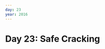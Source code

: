 ```yaml
---
day: 23
year: 2016
---
```


# Day 23: Safe Cracking

<div id="root"></div>

<script src="https://cdnjs.cloudflare.com/ajax/libs/react/16.10.2/umd/react.production.min.js" integrity="sha256-kHzwNYrCFiiWZjqmRupBU8LYKWYt1LrpoojN8Kmv84c=" crossorigin="anonymous"></script>
<script src="https://cdnjs.cloudflare.com/ajax/libs/react-dom/16.10.2/umd/react-dom.production.min.js" integrity="sha256-h2FCY1kn1qwXfMbwHXuDN15oigd8pYcz4KUnl4cAdB0=" crossorigin="anonymous"></script>
<script src="{{ "/assets/js/2016/23/main.bundle.js" | relative_url }}"></script>